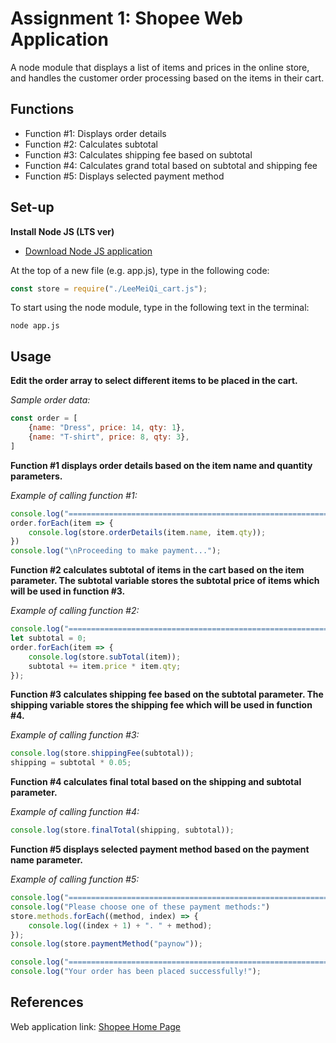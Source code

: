 # Assignment 1: Shopee Web Application

A node module that displays a list of items and prices in the online store, and handles the customer order processing based on the items in their cart.

## Functions

- Function #1: Displays order details
- Function #2: Calculates subtotal
- Function #3: Calculates shipping fee based on subtotal
- Function #4: Calculates grand total based on subtotal and shipping fee
- Function #5: Displays selected payment method

## Set-up

**Install Node JS (LTS ver)**  
- [Download Node JS application](https://nodejs.org/en/)

At the top of a new file (e.g. app.js), type in the following code:
```js
const store = require("./LeeMeiQi_cart.js");
```

To start using the node module, type in the following text in the terminal:
```
node app.js
```

## Usage

**Edit the order array to select different items to be placed in the cart.**

*Sample order data:*
```js
const order = [
    {name: "Dress", price: 14, qty: 1},
    {name: "T-shirt", price: 8, qty: 3},
]
```

**Function #1 displays order details based on the item name and quantity parameters.**

*Example of calling function #1:*
```js
console.log("============================================================");
order.forEach(item => {
    console.log(store.orderDetails(item.name, item.qty));
})
console.log("\nProceeding to make payment...");
```

**Function #2 calculates subtotal of items in the cart based on the item parameter. The subtotal variable stores the subtotal price of items which will be used in function #3.**

*Example of calling function #2:*
```js
console.log("============================================================");
let subtotal = 0;
order.forEach(item => {
    console.log(store.subTotal(item));
    subtotal += item.price * item.qty;
});
```

**Function #3 calculates shipping fee based on the subtotal parameter. The shipping variable stores the shipping fee which will be used in function #4.**

*Example of calling function #3:*
```js
console.log(store.shippingFee(subtotal));
shipping = subtotal * 0.05;
```

**Function #4 calculates final total based on the shipping and subtotal parameter.**

*Example of calling function #4:*
```js
console.log(store.finalTotal(shipping, subtotal));
```

**Function #5 displays selected payment method based on the payment name parameter.**

*Example of calling function #5:*
```js
console.log("============================================================");
console.log("Please choose one of these payment methods:")
store.methods.forEach((method, index) => {
    console.log((index + 1) + ". " + method);
});
console.log(store.paymentMethod("paynow"));

console.log("============================================================");
console.log("Your order has been placed successfully!");
```

## References
Web application link: [Shopee Home Page](https://shopee.sg/)